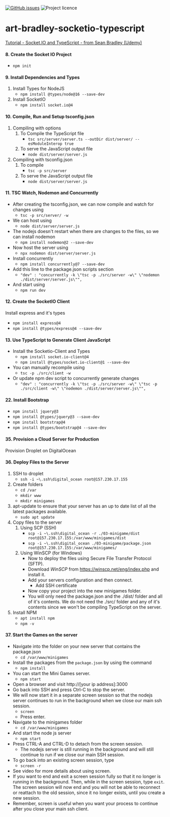 [![GitHub issues](https://img.shields.io/github/issues/artshishkin/art-bradley-socketio-typescript)](https://github.com/artshishkin/art-bradley-socketio-typescript/issues)
![Project licence][licence]

# art-bradley-socketio-typescript

[Tutorial - Socket.IO and TypeScript - from Sean Bradley (Udemy)](https://sbcode.net/tssock/)

#### 8. Create the Socket IO Project

- `npm init`

#### 9. Install Dependencies and Types

1. Install Types for NodeJS
    - `npm install @types/node@16 --save-dev`
2. Install SocketIO
    - `npm install socket.io@4`

#### 10. Compile, Run and Setup tsconfig.json

1. Compiling with options
    1. To Compile the TypeScript file
        - `tsc src/server/server.ts --outDir dist/server/ --esModuleInterop true`
    2. To serve the JavaScript output file
        - `node dist/server/server.js`
2. Compiling with tsconfig.json
    1. To compile
        - `tsc -p src/server`
    2. To serve the JavaScript output file
        - `node dist/server/server.js`

#### 11. TSC Watch, Nodemon and Concurrently

- After creating the tsconfig.json, we can now compile and watch for changes using
    - `tsc -p src/server/ -w`
- We can host using
    - `node dist/server/server.js`
- The nodejs doesn't restart when there are changes to the files, so we can install nodemon
    - `npm install nodemon@2 --save-dev`
- Now host the server using
    - `npx nodemon dist/server/server.js`
- Install concurrently
    - `npm install concurrently@7 --save-dev`
- Add this line to the package.json scripts section
    - `"dev" : "concurrently -k \"tsc -p ./src/server -w\" \"nodemon ./dist/server/server.js\"",`
- And start using
    - `npm run dev`

#### 12. Create the SocketIO Client

Install express and it's types

- `npm install express@4`
- `npm install @types/express@4 --save-dev`

#### 13. Use TypeScript to Generate Client JavaScript

- Install the Socketio-Client and Types
    - `npm install socket.io-client@4`
    - `npm install @types/socket.io-client@1 --save-dev`
- You can manually recompile using
    - `tsc -p ./src/client -w`
- Or update npm dev script to concurrently generate changes
    - `"dev" : "concurrently -k \"tsc -p ./src/server -w\" \"tsc -p ./src/client -w\" \"nodemon ./dist/server/server.js\"",`

#### 22. Install Bootstrap

- `npm install jquery@3`
- `npm install @types/jquery@3 --save-dev`
- `npm install bootstrap@4`
- `npm install @types/bootstrap@4 --save-dev`

#### 35. Provision a Cloud Server for Production

Provision Droplet on DigitalOcean

#### 36. Deploy Files to the Server

1. SSH to droplet
    - `ssh -i ~\.ssh\digital_ocean root@157.230.17.155`
2. Create folders
    - `cd /var`
    - `mkdir www`
    - `mkdir minigames`
3. apt-update to ensure that your server has an up to date list of all the latest packages available.
    - `sudo apt update`
4. Copy files to the server
    1. Using SCP (SSH)
        - `scp -i ~\.ssh\digital_ocean -r ./03-minigame/dist root@157.230.17.155:/var/www/minigames/dist`
        - `scp -i ~\.ssh\digital_ocean ./03-minigame/package.json root@157.230.17.155:/var/www/minigames/`
    2. Using WinSCP (for Windows)
        - Now to deploy the files using Secure File Transfer Protocol (SFTP).
        - Download _WinSCP_ from https://winscp.net/eng/index.php and install it.
        - Add your servers configuration and then connect.
            - Add SSH certificate
        - Now copy your project into the new minigames folder.
        - You will only need the package.json and the ./dist/ folder and all of it's contents. We do not need the ./src/
          folder and any of it's contents since we won't be compiling TypeScript on the server.
5. Install NPM
    - `apt install npm`
    - `npm -v`

#### 37. Start the Games on the server

- Navigate into the folder on your new server that contains the package.json
    - `cd /var/www/minigames`
- Install the packages from the `package.json` by using the command
    - `npm install`
- You can start the Mini Games server.
    - `npm start`
- Open a browser and visit http://[your ip address]:3000
- Go back into SSH and press Ctrl-C to stop the server.
- We will now start it in a separate screen session so that the nodejs server continues to run in the background when we
  close our main ssh session.
    - `screen`
    - Press enter.
- Navigate to the minigames folder
    - `cd /var/www/minigames`
- And start the node js server
    - `npm start`
- Press CTRL-A and CTRL-D to detach from the screen session.
    - The nodejs server is still running in the background and will still continue to run if we close our main SSH
      session.
- To go back into an existing screen session, type
    - `screen -r`
- See video for more details about using screen.
- If you want to end and exit a screen session fully so that it no longer is running in the background. Then, while in
  the screen session, type `exit`. The screen session will now end and you will not be able to reconnect or reattach to
  the old session, since it no longer exists, until you create a new session.
- Remember, screen is useful when you want your process to continue after you close your main ssh client.

[licence]: https://img.shields.io/github/license/artshishkin/art-bradley-socketio-typescript.svg
